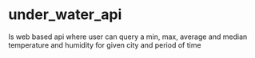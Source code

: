 # under_water_api
Is web based api where user can query a min, max, average and median temperature and humidity for given city and period of time
